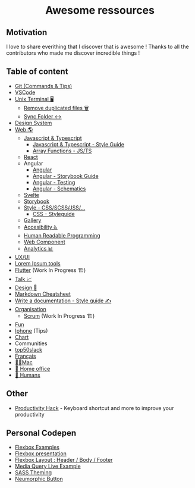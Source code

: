 <h1 align="center">
  Awesome ressources
</h1>

## Motivation

I love to share everithing that I discover that is awesome !
Thanks to all the contributors who made me discover incredible things !

## Table of content

- [Git (Commands & Tips)](/src/git.md)
- [VSCode](/src/vscode.md)
- [Unix Terminal 🖥](/src/unix-terminal.md)
  - [Remove duplicated files 🗑](/src/script/remove-duplicated-files.md)
  - [Sync Folder ↔️](/src/script/sync-folder.md)
- [Design System](/src/design-system/design-system.md)
- [Web 🌎](/src/web/web.md)
  - [Javascript & Typescript](/src/web/javascript-typescript.md)
    - [Javascript & Typescript - Style Guide](/src/web/javascript-typescript-style-guide.md)
    - [Array Functions - JS/TS](/src/web/array.md)
  - [React](/src/web/react.md)
  - Angular
    - [Angular](/src/web/angular/angular.md)
    - [Angular - Storybook Guide](/src/web/angular/angular-storybook.md)
    - [Angular - Testing](/src/web/angular/angular-testing.md)
    - [Angular - Schematics](/src/web/angular/angular-schematics.md)
  - [Svelte](/src/web/svelte.md)
  - [Storybook](/src/web/storybook/storybook.md)
  - [Style - CSS/SCSS/JSS/...](/src/web/css.md)
    - [CSS - Styleguide](/src/web/css-styleguide.md)
  - [Gallery](/src/web/gallery.md)
  - [Accesibility ♿️](/src/web/accesibility.md)
  - [Human Readable Programming](/src/web/human-readable-programming.md)
  - [Web Component](/src/web/web-component.md)
  - [Analytics 📊](/src/web/analytics.md)
- [UX/UI](/src/ux-ui/ux-ui.md)
- [Lorem Ipsum tools](/src/lorem-ipsum.md)
- [Flutter](/src/flutter.md) (Work In Progress 🏗)
- [Talk 📈](/src/talk.md)
- [Design 🎨](/src/design.md)
- [Markdown Cheatsheet](/src/markdown.md)
- [Write a documentation - Style guide ✍️](/src/write-documentation-style-guide.md)
- [Organisation](/src/organisation.md)
  - [Scrum](/src/scrum.md) (Work In Progress 🏗)
- [Fun](/src/fun.md)
- [Iphone](/src/iphone.md) (Tips)
- [Chart](/src/chart.md)
- Communities
- [top50slack](https://www.top50slack.com/#get)
- [Français](/src/french.md)
- [👨‍💻Mac](/src/mac.md)
- [🏡 Home office](/src/home-office.md)
- [🧠 Humans](/src/human.md)

## Other

- [Productivity Hack](https://productivity.so/all) - Keyboard shortcut and more to improve your productivity

## Personal Codepen

- [Flexbox Examples](https://codepen.io/chris2cant/pen/EBedyj)
- [Flexbox presentation](https://codepen.io/chris2cant/pen/GbqpvY)
- [Flexbox Layout : Header / Body / Footer](https://codepen.io/chris2cant/pen/joZGMN)
- [Media Query Live Example](https://codepen.io/chris2cant/pen/RzKZXv)
- [SASS Theming](https://codepen.io/chris2cant/pen/ExxJZGV?editors=1100)
- [Neumorphic Button](https://codepen.io/chris2cant/pen/GRJKmVo)
